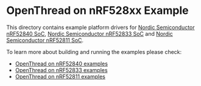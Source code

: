 # OpenThread on nRF528xx Example

This directory contains example platform drivers for [Nordic Semiconductor nRF52840 SoC][nrf52840], [Nordic Semiconductor nRF52833 SoC][nrf52833] and [Nordic Semiconductor nRF52811 SoC][nrf52811].

[nrf52840]: https://www.nordicsemi.com/Products/Low-power-short-range-wireless/nRF52840
[nrf52833]: https://www.nordicsemi.com/Products/Low-power-short-range-wireless/nRF52833
[nrf52811]: https://www.nordicsemi.com/Products/Low-power-short-range-wireless/nRF52811

To learn more about building and running the examples please check:

- [OpenThread on nRF52840 examples][nrf52840-page]
- [OpenThread on nRF52833 examples][nrf52833-page]
- [OpenThread on nRF52811 examples][nrf52811-page]

[nrf52840-page]: ./nrf52840/README.md
[nrf52833-page]: ./nrf52833/README.md
[nrf52811-page]: ./nrf52811/README.md
